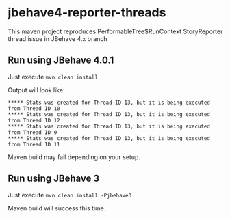 # jbehave4-reporter-threads

This maven project reproduces PerformableTree$RunContext StoryReporter thread issue in JBehave 4.x branch

## Run using JBehave 4.0.1

Just execute `mvn clean install`

Output will look like:

```
***** Stats was created for Thread ID 13, but it is being executed from Thread ID 10  
***** Stats was created for Thread ID 13, but it is being executed from Thread ID 12
***** Stats was created for Thread ID 13, but it is being executed from Thread ID 9
***** Stats was created for Thread ID 13, but it is being executed from Thread ID 11
```

Maven build may fail depending on your setup.

## Run using JBehave 3

Just execute `mvn clean install -Pjbehave3`

Maven build will success this time.
